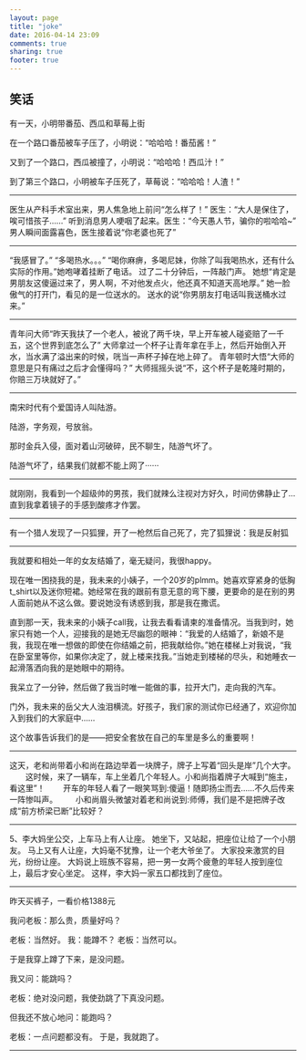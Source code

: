```yaml
---
layout: page
title: "joke"
date: 2016-04-14 23:09
comments: true
sharing: true
footer: true
---
```


## 笑话

有一天，小明带番茄、西瓜和草莓上街

在一个路口番茄被车子压了，小明说：“哈哈哈！番茄酱！”

又到了一个路口，西瓜被撞了，小明说：“哈哈哈！西瓜汁！”


到了第三个路口，小明被车子压死了，草莓说：“哈哈哈！人渣！”

---

医生从产科手术室出来，男人焦急地上前问“怎么样了！” 医生：“大人是保住了，唉可惜孩子……” 听到消息男人哽咽了起来。医生：“今天愚人节，骗你的啦哈哈~” 男人瞬间面露喜色，医生接着说“你老婆也死了”

---

“我感冒了。”
“多喝热水。。。”
“喝你麻痹，多喝尼妹，你除了叫我喝热水，还有什么实际的作用。”她咆哮着挂断了电话。
过了二十分钟后，一阵敲门声。
她想“肯定是男朋友这傻逼过来了，男人啊，不对他发点火，他还真不知道天高地厚。”
她一脸傲气的打开门，看见的是一位送水的。
送水的说“你男朋友打电话叫我送桶水过来。”

---

青年问大师“昨天我扶了一个老人，被讹了两千块，早上开车被人碰瓷赔了一千五，这个世界到底怎么了”
大师拿过一个杯子让青年拿在手上，然后开始倒入开 水，当水满了溢出来的时候，咣当一声杯子掉在地上碎了。
青年顿时大悟“大师的意思是只有痛过之后才会懂得吗？”
大师摇摇头说“不，这个杯子是乾隆时期的， 你赔三万块就好了。”


---

南宋时代有个爱国诗人叫陆游。

陆游，字务观，号放翁。

那时金兵入侵，面对着山河破碎，民不聊生，陆游气坏了。

陆游气坏了，结果我们就都不能上网了······

---

就刚刚，我看到一个超级帅的男孩，我们就辣么注视对方好久，时间仿佛静止了...直到我拿着镜子的手感到酸疼才作罢。

---


有一个猎人发现了一只狐狸，开了一枪然后自己死了，完了狐狸说：我是反射狐

---

我就要和相处一年的女友结婚了，毫无疑问，我很happy。

现在唯一困挠我的是，我未来的小姨子，一个20岁的plmm。她喜欢穿紧身的低胸t_shirt以及迷你短裙。她经常在我的跟前有意无意的弯下腰，更要命的是在别的男人面前她从不这么做。要说她没有诱惑到我，那是我在撒谎。

直到那一天，我未来的小姨子call我，让我去看看请柬的准备情况。当我到时，她家只有她一个人，迎接我的是她无尽幽怨的眼神：“我爱的人结婚了，新娘不是我，我现在唯一想做的即使在你结婚之前，把我献给你。”她在楼梯上对我说，“我在卧室里等你，如果你决定了，就上楼来找我。”当她走到楼梯的尽头，和她睡衣一起滑落洒向我的是她眼中的期待。

我呆立了一分钟，然后做了我当时唯一能做的事，拉开大门，走向我的汽车。

门外，我未来的岳父大人浊泪横流。好孩子，我们家的测试你已经通了，欢迎你加入到我们的大家庭中……

这个故事告诉我们的是——把安全套放在自己的车里是多么的重要啊！

---

这天，老和尚带着小和尚在路边举着一块牌子，牌子上写着“回头是岸”几个大字。
　　这时候，来了一辆车，车上坐着几个年轻人。小和尚指着牌子大喊到“施主，看这里”！
　　开车的年轻人看了一眼笑骂到:傻逼！随即扬尘而去……不久后传来一阵惨叫声。
　　小和尚眉头微皱对着老和尚说到:师傅，我们是不是把牌子改成“前方桥梁已断”比较好？

---

5、李大妈坐公交，上车马上有人让座。
她坐下，又站起，把座位让给了一个小朋友。
马上又有人让座，大妈毫不犹豫，让一个老大爷坐了。
大家投来激赏的目光，纷纷让座。
大妈说上班族不容易，把一男一女两个疲惫的年轻人按到座位上，最后才安心坐定。
这样，李大妈一家五口都找到了座位。

---

昨天买裤子，一看价格1388元

我问老板：那么贵，质量好吗？

老板：当然好。 我：能蹲不？ 老板：当然可以。

于是我穿上蹲了下来，是没问题。

我又问：能跳吗？

老板：绝对没问题，我使劲跳了下真没问题。

但我还不放心地问：能跑吗？

老板：一点问题都没有。 于是，我就跑了。

---

